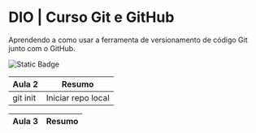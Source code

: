 # DIO | Curso Git e GitHub

Aprendendo a como usar a ferramenta de versionamento de código Git junto com o GitHub.

![Static Badge](https://img.shields.io/badge/Github-8A2BE2?style=flat)


|Aula 2| Resumo |
|------|--------|
git init|Iniciar repo local


|Aula 3| Resumo |
|------|--------|

